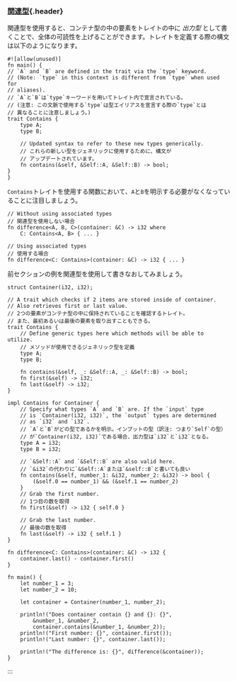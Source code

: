 ### [関連型](#関連型){.header}

関連型を使用すると、コンテナ型の中の要素をトレイトの中に *出力型*
として書くことで、全体の可読性を上げることができます。トレイトを定義する際の構文は以下のようになります。

    #![allow(unused)]
    fn main() {
    // `A` and `B` are defined in the trait via the `type` keyword.
    // (Note: `type` in this context is different from `type` when used for
    // aliases).
    // `A`と`B`は`type`キーワードを用いてトレイト内で宣言されている。
    // (注意: この文脈で使用する`type`は型エイリアスを宣言する際の`type`とは
    // 異なることに注意しましょう。)
    trait Contains {
        type A;
        type B;

        // Updated syntax to refer to these new types generically.
        // これらの新しい型をジェネリックに使用するために、構文が
        // アップデートされています。
        fn contains(&self, &Self::A, &Self::B) -> bool;
    }
    }

`Contains`トレイトを使用する関数において、`A`と`B`を明示する必要がなくなっていることに注目しましょう。

``` {.rust .ignore}
// Without using associated types
// 関連型を使用しない場合
fn difference<A, B, C>(container: &C) -> i32 where
    C: Contains<A, B> { ... }

// Using associated types
// 使用する場合
fn difference<C: Contains>(container: &C) -> i32 { ... }
```

前セクションの例を関連型を使用して書きなおしてみましょう。

    struct Container(i32, i32);

    // A trait which checks if 2 items are stored inside of container.
    // Also retrieves first or last value.
    // 2つの要素がコンテナ型の中に保持されていることを確認するトレイト。
    // また、最初あるいは最後の要素を取り出すこともできる。
    trait Contains {
        // Define generic types here which methods will be able to utilize.
        // メソッドが使用できるジェネリック型を定義
        type A;
        type B;

        fn contains(&self, _: &Self::A, _: &Self::B) -> bool;
        fn first(&self) -> i32;
        fn last(&self) -> i32;
    }

    impl Contains for Container {
        // Specify what types `A` and `B` are. If the `input` type
        // is `Container(i32, i32)`, the `output` types are determined
        // as `i32` and `i32`.
        // `A`と`B`がどの型であるかを明示。インプットの型（訳注: つまり`Self`の型）
        // が`Container(i32, i32)`である場合、出力型は`i32`と`i32`となる。
        type A = i32;
        type B = i32;

        // `&Self::A` and `&Self::B` are also valid here.
        // `&i32`の代わりに`&Self::A`または`&self::B`と書いても良い
        fn contains(&self, number_1: &i32, number_2: &i32) -> bool {
            (&self.0 == number_1) && (&self.1 == number_2)
        }
        // Grab the first number.
        // 1つ目の数を取得
        fn first(&self) -> i32 { self.0 }

        // Grab the last number.
        // 最後の数を取得
        fn last(&self) -> i32 { self.1 }
    }

    fn difference<C: Contains>(container: &C) -> i32 {
        container.last() - container.first()
    }

    fn main() {
        let number_1 = 3;
        let number_2 = 10;

        let container = Container(number_1, number_2);

        println!("Does container contain {} and {}: {}",
            &number_1, &number_2,
            container.contains(&number_1, &number_2));
        println!("First number: {}", container.first());
        println!("Last number: {}", container.last());
        
        println!("The difference is: {}", difference(&container));
    }
:::

